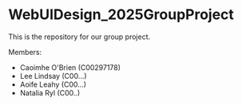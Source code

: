 # WebUIDesign_2025GroupProject
This is the repository for our group project.

Members: 
- Caoimhe O'Brien (C00297178)
- Lee Lindsay (C00...)
- Aoife Leahy (C00...)
- Natalia Ryl (C00..) 
